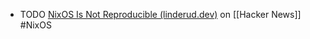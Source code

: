 - TODO [NixOS Is Not Reproducible (linderud.dev)](https://news.ycombinator.com/item?id=41953155) on [[Hacker News]] #NixOS